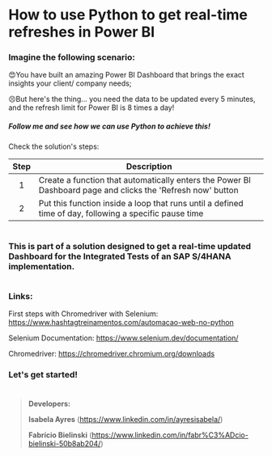 # How to use Python to get real-time refreshes in Power BI

### Imagine the following scenario:
😍You have built an amazing Power BI Dashboard that brings the exact insights your client/ company needs;

😣But here's the thing… you need the data to be updated every 5 minutes, and the refresh limit for Power BI is 8 times a day!

##### Follow me and see how we can use Python to achieve this!


Check the solution's steps:

| Step  | Description |
| :---:  | --- |
| 1 | Create a function that automatically enters the Power BI Dashboard page and clicks the 'Refresh now' button  |
| 2 | Put this function inside a loop that runs until a defined time of day, following a specific pause time  |

#
### This is part of a solution designed to get a real-time updated Dashboard for the Integrated Tests of an SAP S/4HANA implementation.
#

### Links:
First steps with Chromedriver with Selenium: https://www.hashtagtreinamentos.com/automacao-web-no-python

Selenium Documentation: https://www.selenium.dev/documentation/

Chromedriver: https://chromedriver.chromium.org/downloads

### Let's get started!

#

> **Developers:**
> 
>  **Isabela Ayres** (https://www.linkedin.com/in/ayresisabela/)
>  
>  **Fabrício Bielinski** (https://www.linkedin.com/in/fabr%C3%ADcio-bielinski-50b8ab204/)
